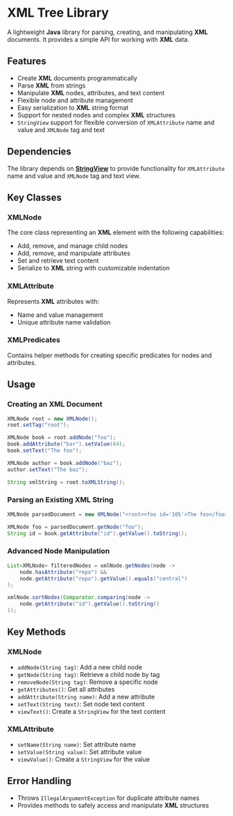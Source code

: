 # XML Tree Library

A lightweight **Java** library for parsing, creating, and manipulating **XML** documents. It provides a simple API for working with **XML** data.

## Features

- Create **XML** documents programmatically
- Parse **XML** from strings
- Manipulate **XML** nodes, attributes, and text content
- Flexible node and attribute management
- Easy serialization to **XML** string format
- Support for nested nodes and complex **XML** structures
- `StringView` support for flexible conversion of `XMLAttribute` name and value and `XMLNode` tag and text

## Dependencies

The library depends on **[StringView](https://github.com/kaba4cow/string-view)** to provide functionality for `XMLAttribute` name and value and `XMLNode` tag and text view.

## Key Classes

### XMLNode

The core class representing an **XML** element with the following capabilities:
- Add, remove, and manage child nodes
- Add, remove, and manipulate attributes
- Set and retrieve text content
- Serialize to **XML** string with customizable indentation

### XMLAttribute

Represents **XML** attributes with:
- Name and value management
- Unique attribute name validation

### XMLPredicates

Contains helper methods for creating specific predicates for nodes and attributes.

## Usage

### Creating an **XML** Document

```java
XMLNode root = new XMLNode();
root.setTag("root");

XMLNode book = root.addNode("foo");
book.addAttribute("bar").setValue(64);
book.setText("The foo");

XMLNode author = book.addNode("baz");
author.setText("The baz");

String xmlString = root.toXMLString();
```

### Parsing an Existing **XML** String

```java
XMLNode parsedDocument = new XMLNode("<root><foo id='105'>The foo</foo></root>");

XMLNode foo = parsedDocument.getNode("foo");
String id = book.getAttribute("id").getValue().toString();
```

### Advanced Node Manipulation

```java
List<XMLNode> filteredNodes = xmlNode.getNodes(node -> 
    node.hasAttribute("repo") && 
    node.getAttribute("repo").getValue().equals("central")
);

xmlNode.sortNodes(Comparator.comparing(node -> 
    node.getAttribute("id").getValue().toString()
));
```

## Key Methods

### XMLNode

- `addNode(String tag)`: Add a new child node
- `getNode(String tag)`: Retrieve a child node by tag
- `removeNode(String tag)`: Remove a specific node
- `getAttributes()`: Get all attributes
- `addAttribute(String name)`: Add a new attribute
- `setText(String text)`: Set node text content
- `viewText()`: Create a `StringView` for the text content

### XMLAttribute

- `setName(String name)`: Set attribute name
- `setValue(String value)`: Set attribute value
- `viewValue()`: Create a `StringView` for the value


## Error Handling

- Throws `IllegalArgumentException` for duplicate attribute names
- Provides methods to safely access and manipulate **XML** structures